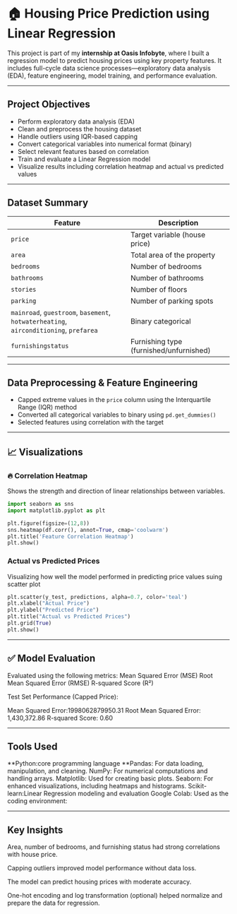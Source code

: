 
# 🏠 Housing Price Prediction using Linear Regression

This project is part of my **internship at Oasis Infobyte**, where I built a regression model to predict housing prices using key property features. It includes full-cycle data science processes—exploratory data analysis (EDA), feature engineering, model training, and performance evaluation.

---

##  Project Objectives

- Perform exploratory data analysis (EDA)
- Clean and preprocess the housing dataset
- Handle outliers using IQR-based capping
- Convert categorical variables into numerical format (binary)
- Select relevant features based on correlation
- Train and evaluate a Linear Regression model
- Visualize results including correlation heatmap and actual vs predicted values

---

##  Dataset Summary

| Feature              | Description                          |
|----------------------|--------------------------------------|
| `price`              | Target variable (house price)        |
| `area`               | Total area of the property           |
| `bedrooms`           | Number of bedrooms                   |
| `bathrooms`          | Number of bathrooms                  |
| `stories`            | Number of floors                     |
| `parking`            | Number of parking spots              |
| `mainroad`, `guestroom`, `basement`, `hotwaterheating`, `airconditioning`, `prefarea` | Binary categorical |
| `furnishingstatus`   | Furnishing type (furnished/unfurnished) |

---

## Data Preprocessing & Feature Engineering

- Capped extreme values in the `price` column using the Interquartile Range (IQR) method
- Converted all categorical variables to binary using `pd.get_dummies()`
- Selected features using correlation with the target


---

## 📈 Visualizations

### 🔥 Correlation Heatmap

Shows the strength and direction of linear relationships between variables.

```python
import seaborn as sns
import matplotlib.pyplot as plt

plt.figure(figsize=(12,8))
sns.heatmap(df.corr(), annot=True, cmap='coolwarm')
plt.title('Feature Correlation Heatmap')
plt.show()
```

### Actual vs Predicted Prices
Visualizing how well the model performed in predicting price values suing scatter plot

```python
plt.scatter(y_test, predictions, alpha=0.7, color='teal')
plt.xlabel("Actual Price")
plt.ylabel("Predicted Price")
plt.title("Actual vs Predicted Prices")
plt.grid(True)
plt.show()
```

---

## ✅ Model Evaluation
Evaluated using the following metrics:
Mean Squared Error (MSE)
Root Mean Squared Error (RMSE)
R-squared Score (R²)

Test Set Performance (Capped Price):

Mean Squared Error:1998062879950.31
Root Mean Squared Error: 1,430,372.86
R-squared Score: 0.60

---

## Tools Used
**Python:core programming language
**Pandas: For data loading, manipulation, and cleaning.
NumPy: For numerical computations and handling arrays.
Matplotlib: Used for creating basic plots.
Seaborn: For enhanced visualizations, including heatmaps and histograms.
Scikit-learn:Linear Regression modeling and evaluation
Google Colab: Used as the coding environment:

---

## Key Insights
Area, number of bedrooms, and furnishing status had strong correlations with house price.

Capping outliers improved model performance without data loss.

The model can predict housing prices with moderate accuracy.

One-hot encoding and log transformation (optional) helped normalize and prepare the data for regression.
